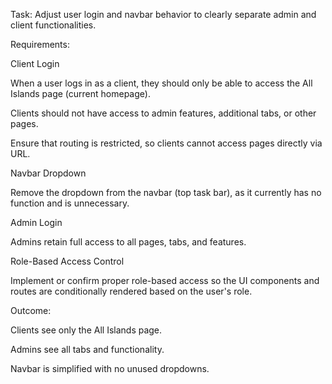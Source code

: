 Task: Adjust user login and navbar behavior to clearly separate admin and client functionalities.

Requirements:

Client Login

When a user logs in as a client, they should only be able to access the All Islands page (current homepage).

Clients should not have access to admin features, additional tabs, or other pages.

Ensure that routing is restricted, so clients cannot access pages directly via URL.

Navbar Dropdown

Remove the dropdown from the navbar (top task bar), as it currently has no function and is unnecessary.

Admin Login

Admins retain full access to all pages, tabs, and features.

Role-Based Access Control

Implement or confirm proper role-based access so the UI components and routes are conditionally rendered based on the user's role.

Outcome:

Clients see only the All Islands page.

Admins see all tabs and functionality.

Navbar is simplified with no unused dropdowns.